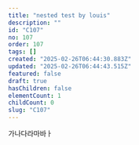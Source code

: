```yaml
---
title: "nested test by louis"
description: ""
id: "C107"
no: 107
order: 107
tags: []
created: "2025-02-26T06:44:30.883Z"
updated: "2025-02-26T06:44:43.515Z"
featured: false
draft: true
hasChildren: false
elementCount: 1
childCount: 0
slug: "C107"
---
```


가나다라마바ㅏ
